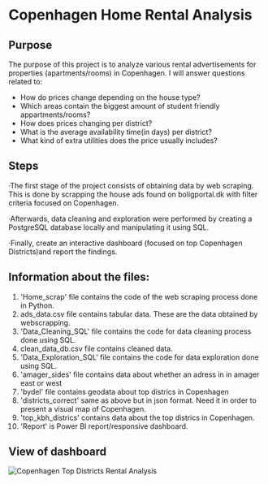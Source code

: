 # Copenhagen Home Rental Analysis

## Purpose 
The purpose of this project is to analyze various rental advertisements for properties (apartments/rooms) in Copenhagen. I will answer questions related to:
- How do prices change depending on the house type?
- Which areas contain the biggest amount of student friendly appartments/rooms?
- How does prices changing per district?
- What is the average availability time(in days) per district?
- What kind of extra utilities does the price usually includes?

## Steps
&middot;The first stage of the project consists of obtaining data by web scraping. This is done by scrapping the house ads found on boligportal.dk with filter criteria focused on Copenhagen. 

&middot;Afterwards, data cleaning and exploration were performed by creating a PostgreSQL database locally and manipulating it using SQL.

&middot;Finally, create an interactive dashboard (focused on top Copenhagen Districts)and report the findings.

## Information about the files: 
1) 'Home_scrap' file contains the code of the web scraping process done in Python.
2) ads_data.csv file contains tabular data. These are the data obtained by webscrapping.
3) 'Data_Cleaning_SQL' file contains the code for data cleaning process done using SQL.
4) clean_data_db.csv file contains cleaned data.
5) 'Data_Exploration_SQL' file contains the code for data exploration done using SQL.
6) 'amager_sides' file contains data about whether an adress in in amager east or west
7) 'bydel' file contains geodata about top districs in Copenhagen
8) 'districts_correct' same as above but in json format. Need it in order to present a visual map of Copenhagen.
9) 'top_kbh_districs' contains data about the top districs in Copenhagen.
10) 'Report' is Power BI report/responsive dashboard.

## View of dashboard 
![Copenhagen Top Districts Rental Analysis](C:\Users\admin\Desktop\cph_rental.png)